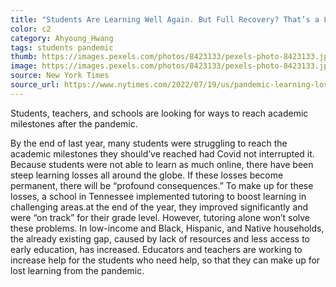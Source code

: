 ```yaml
---
title: "Students Are Learning Well Again. But Full Recovery? That’s a Long Way Off."
color: c2
category: Ahyoung_Hwang
tags: students pandemic
thumb: https://images.pexels.com/photos/8423133/pexels-photo-8423133.jpeg?auto=compress&cs=tinysrgb&w=350
image: https://images.pexels.com/photos/8423133/pexels-photo-8423133.jpeg?auto=compress&cs=tinysrgb&w=600
source: New York Times
source_url: https://www.nytimes.com/2022/07/19/us/pandemic-learning-loss-recovery-time.html
---
```


Students, teachers, and schools are looking for ways to reach academic milestones after the pandemic.
<!--more-->

By the end of last year, many students were struggling to reach the academic milestones they should’ve reached had Covid not interrupted it. Because students were not able to learn as much online, there have been steep learning losses all around the globe. If these losses become permanent, there will be “profound consequences.” To make up for these losses, a school in Tennessee implemented tutoring to boost learning in challenging areas.at the end of the year, they improved significantly and were “on track” for their grade level. However, tutoring alone won’t solve these problems. In low-income and Black, Hispanic, and Native households, the already existing gap, caused by lack of resources and less access to early education, has increased. Educators and teachers are working to increase help for the students who need help, so that they can make up for lost learning from the pandemic.

